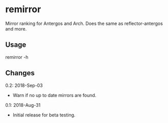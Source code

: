 # remirror
Mirror ranking for Antergos and Arch. Does the same as reflector-antergos and more.
## Usage
remirror -h
## Changes
0.2: 2018-Sep-03
- Warn if no up to date mirrors are found.

0.1: 2018-Aug-31
- Initial release for beta testing.
